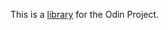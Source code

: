 This is a <a href="https://Appletri.github.io/library/" rel="nofollow" target="_blank">library</a> for the Odin Project.
